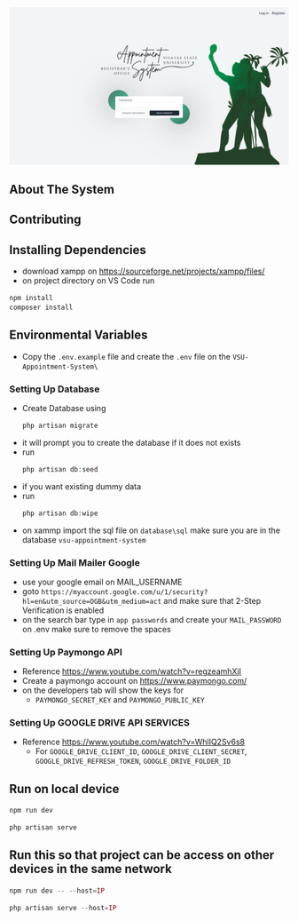 ![VSUAS](readme_img.png)

## About The System

## Contributing
## Installing Dependencies
- download xampp on https://sourceforge.net/projects/xampp/files/
- on project directory on VS Code run
```php
npm install
composer install
```
## Environmental Variables
  - Copy the `.env.example` file and create the `.env` file on the `VSU-Appointment-System\`
### Setting Up Database
  - Create Database using
    ```php
    php artisan migrate
    ```
  - it will prompt you to create the database if it does not exists
  - run
    ```php
    php artisan db:seed
    ```
  - if you want existing dummy data
  - run
    ```php
    php artisan db:wipe
    ```
  - on xammp import the sql file on `database\sql` make sure you are in the database `vsu-appointment-system`
### Setting Up Mail Mailer Google
  - use your google email on MAIL_USERNAME
  - goto `https://myaccount.google.com/u/1/security?hl=en&utm_source=OGB&utm_medium=act` and make sure that 2-Step Verification is enabled
  - on the search bar type in `app passwords` and create your `MAIL_PASSWORD` on .env make sure to remove the spaces
### Setting Up Paymongo API
  - Reference https://www.youtube.com/watch?v=regzeamhXjI
  - Create a paymongo account on https://www.paymongo.com/
  - on the developers tab will show the keys for
    - `PAYMONGO_SECRET_KEY` and `PAYMONGO_PUBLIC_KEY`
### Setting Up GOOGLE DRIVE API SERVICES
  - Reference https://www.youtube.com/watch?v=WhlIQ2Sv6s8
    - For `GOOGLE_DRIVE_CLIENT_ID`, `GOOGLE_DRIVE_CLIENT_SECRET`, `GOOGLE_DRIVE_REFRESH_TOKEN`, `GOOGLE_DRIVE_FOLDER_ID`
## Run on local device
```php
npm run dev
```
```php
php artisan serve
```
## Run this so that project can be access on other devices in the same network
```php
npm run dev -- --host=IP
```
```php
php artisan serve --host=IP
```
